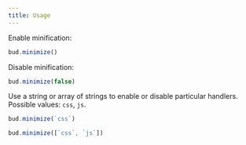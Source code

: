 ```yaml
---
title: Usage
---
```


Enable minification:

```js
bud.minimize()
```

Disable minification:

```js
bud.minimize(false)
```

Use a string or array of strings to enable or disable particular handlers. Possible values: `css`, `js`.

```js
bud.minimize(`css`)
```

```js
bud.minimize([`css`, `js`])
```
